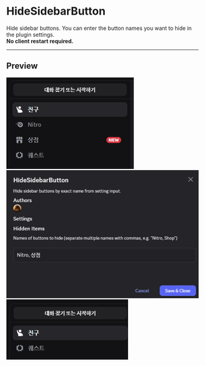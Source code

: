 # HideSidebarButton

Hide sidebar buttons. You can enter the button names you want to hide in the plugin settings.   
**No client restart required.**

---

## Preview

![before](https://github.com/owoyi/vencord-userplugins/blob/main/HideSidebarButton/images/before.png?raw=true)
![setting](https://github.com/owoyi/vencord-userplugins/blob/main/HideSidebarButton/images/setting.png?raw=true)
![after](https://github.com/owoyi/vencord-userplugins/blob/main/HideSidebarButton/images/after.png?raw=true)
